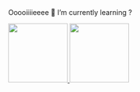 ##
Ooooiiiieeee 👋
I’m currently learning ?

<div>
  <a href="https://github.com/NoskyNaoSei">
  <img height="120em" src="https://github-readme-stats.vercel.app/api?username=NoskyNaoSei&show_icons=true&hide=contribs,prs&cache_seconds=86400&theme=time machine">
  <img height="120em" src="https://github-readme-stats.vercel.app/api/top-langs/?username=NoskyNaoSei&layout=compact&theme=time machine">
</div>

<div style="display: inline_block"><br>
  
</div>

##
